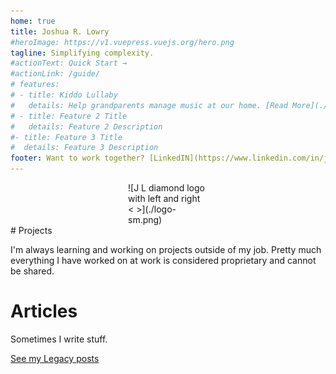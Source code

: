 ```yaml
---
home: true
title: Joshua R. Lowry
#heroImage: https://v1.vuepress.vuejs.org/hero.png
tagline: Simplifying complexity.
#actionText: Quick Start →
#actionLink: /guide/
# features:
# - title: Kiddo Lullaby
#   details: Help grandparents manage music at our home. [Read More](./kiddolullaby/README.md)
# - title: Feature 2 Title
#   details: Feature 2 Description
#- title: Feature 3 Title
#  details: Feature 3 Description
footer: Want to work together? [LinkedIN](https://www.linkedin.com/in/joshualowry/)
---
```

<div style="margin-left: auto;
            margin-right: auto;
            width: 128px;">
![J L diamond logo with left and right < >](./logo-sm.png)
</div>
# Projects

I'm always learning and working on projects outside of my job. Pretty much everything I have worked on at work is considered proprietary and cannot be shared. 

<portfolioList />

# Articles

Sometimes I write stuff. 

<articleList />

[See my Legacy posts](./Legacy.md)
